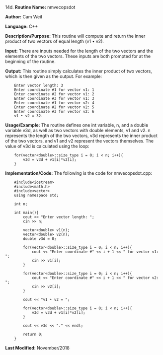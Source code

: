 14d. **Routine Name:**           nmvecopsdot

   **Author:** Cam Weil

   **Language:** C++

   **Description/Purpose:** This routine will compute and return the inner product of two vectors of equal length (v1 • v2).
   
   **Input:** There are inputs needed for the length of the two vectors and the elements of the two vectors. These inputs are both prompted for at the beginning of the routine.

   **Output:** This routine simply calculates the inner product of two vectors, which is then given as the output. For example:
   
        Enter vector length: 3
        Enter coordinate #1 for vector v1: 1
        Enter coordinate #2 for vector v1: 2
        Enter coordinate #3 for vector v1: 3
        Enter coordinate #1 for vector v2: 4
        Enter coordinate #2 for vector v2: 5
        Enter coordinate #3 for vector v2: 6
        v1 • v2 = 32.

   **Usage/Example:** The routine defines one int variable, n, and a double variable v3d, as well as two vectors with double elements, v1 and v2. n represents the length of the two vectors, v3d represents the inner product of the two vectors, and v1 and v2 represent the vectors themselves. The value of v3d is calculated using the loop:
   
        for(vector<double>::size_type i = 0; i < n; i++){
            v3d = v3d + v1[i]*v2[i];
        }

   **Implementation/Code:** The following is the code for nmvecopsdot.cpp:

        #include<iostream>
        #include<math.h>
        #include<vector>
        using namespace std;

        int n;

        int main(){
            cout << "Enter vector length: ";
            cin >> n;

            vector<double> v1(n);
            vector<double> v2(n);
            double v3d = 0;

            for(vector<double>::size_type i = 0; i < n; i++){
                cout << "Enter coordinate #" << i + 1 << " for vector v1: ";
                cin >> v1[i];
            }

            for(vector<double>::size_type i = 0; i < n; i++){
                cout << "Enter coordinate #" << i + 1 << " for vector v2: ";
                cin >> v2[i];
            }

            cout << "v1 • v2 = ";

            for(vector<double>::size_type i = 0; i < n; i++){
                v3d = v3d + v1[i]*v2[i];
            }

            cout << v3d << "." << endl;

            return 0;
        }

   **Last Modified:** November/2018
